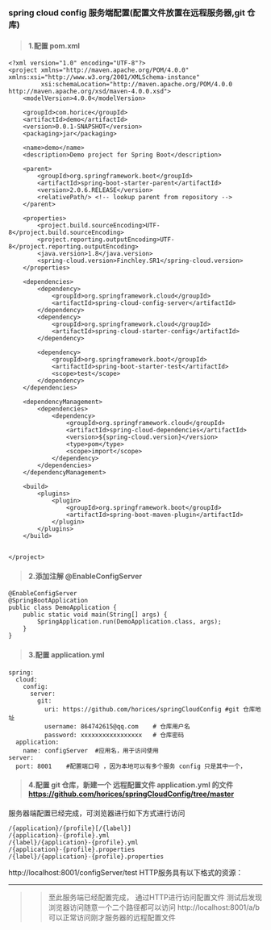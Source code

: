 ### spring cloud config  服务端配置(配置文件放置在远程服务器,git 仓库)
> #### 1.配置 pom.xml 
```
<?xml version="1.0" encoding="UTF-8"?>
<project xmlns="http://maven.apache.org/POM/4.0.0" xmlns:xsi="http://www.w3.org/2001/XMLSchema-instance"
         xsi:schemaLocation="http://maven.apache.org/POM/4.0.0 http://maven.apache.org/xsd/maven-4.0.0.xsd">
    <modelVersion>4.0.0</modelVersion>

    <groupId>com.horice</groupId>
    <artifactId>demo</artifactId>
    <version>0.0.1-SNAPSHOT</version>
    <packaging>jar</packaging>

    <name>demo</name>
    <description>Demo project for Spring Boot</description>

    <parent>
        <groupId>org.springframework.boot</groupId>
        <artifactId>spring-boot-starter-parent</artifactId>
        <version>2.0.6.RELEASE</version>
        <relativePath/> <!-- lookup parent from repository -->
    </parent>

    <properties>
        <project.build.sourceEncoding>UTF-8</project.build.sourceEncoding>
        <project.reporting.outputEncoding>UTF-8</project.reporting.outputEncoding>
        <java.version>1.8</java.version>
        <spring-cloud.version>Finchley.SR1</spring-cloud.version>
    </properties>

    <dependencies>
        <dependency>
            <groupId>org.springframework.cloud</groupId>
            <artifactId>spring-cloud-config-server</artifactId>
        </dependency>
        <dependency>
            <groupId>org.springframework.cloud</groupId>
            <artifactId>spring-cloud-starter-config</artifactId>
        </dependency>

        <dependency>
            <groupId>org.springframework.boot</groupId>
            <artifactId>spring-boot-starter-test</artifactId>
            <scope>test</scope>
        </dependency>
    </dependencies>

    <dependencyManagement>
        <dependencies>
            <dependency>
                <groupId>org.springframework.cloud</groupId>
                <artifactId>spring-cloud-dependencies</artifactId>
                <version>${spring-cloud.version}</version>
                <type>pom</type>
                <scope>import</scope>
            </dependency>
        </dependencies>
    </dependencyManagement>

    <build>
        <plugins>
            <plugin>
                <groupId>org.springframework.boot</groupId>
                <artifactId>spring-boot-maven-plugin</artifactId>
            </plugin>
        </plugins>
    </build>


</project>
```
> #### 2.添加注解 @EnableConfigServer
```
@EnableConfigServer
@SpringBootApplication
public class DemoApplication {
    public static void main(String[] args) {
        SpringApplication.run(DemoApplication.class, args);
    }
}
```

> #### 3.配置 application.yml
```
spring:
  cloud:
    config:
      server:
        git:
          uri: https://github.com/horices/springCloudConfig #git 仓库地址
          username: 864742615@qq.com    # 仓库用户名
          password: xxxxxxxxxxxxxxxxx   # 仓库密码
  application:
    name: configServer  #应用名，用于访问使用
server:
  port: 8001    #配置端口号 ，因为本地可以有多个服务 config 只是其中一个，
```

> #### 4.配置 git 仓库，新建一个 远程配置文件 application.yml 的文件      https://github.com/horices/springCloudConfig/tree/master

服务器端配置已经完成，可浏览器进行如下方式进行访问

    /{application}/{profile}[/{label}]
    /{application}-{profile}.yml
    /{label}/{application}-{profile}.yml
    /{application}-{profile}.properties
    /{label}/{application}-{profile}.properties
http://localhost:8001/configServer/test
HTTP服务具有以下格式的资源：

----------


> > 至此服务端已经配置完成，
> 通过HTTP进行访问配置文件 
测试后发现浏览器访问随意一个二个路径都可以访问
http://localhost:8001/a/b 可以正常访问刚才服务器的远程配置文件
